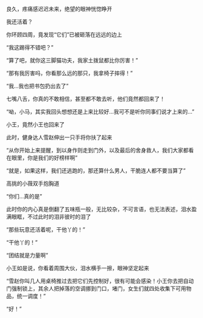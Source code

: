 良久，疼痛感迟迟未来，绝望的眼神恍惚睁开

我还活着？

你环顾四周，竟发现“它们”已被砸落在远远的边上

“我这踢得不错吧？”

“算了吧，就你这三脚猫功夫，我家土拨鼠都比你厉害！”

“那有我厉害吗，你看那么远的那只，我拿椅子摔得！”

“我...我也把书包扔出去了”

七嘴八舌，你真的不敢相信，甚至都不敢去听，他们竟然都回来了！

“呦，小马，其实我回头想想还是上来比较好...我可不是听你同事们说才上来的...”

小王，竟然小王也回来了

此时，健身达人雪赵伸出一只手将你扶了起来

“从你开始上来提醒，到以身作则走到门外，以及最后的舍身救人，我们大家都看在眼里，你是我们的好榜样啊”

“就是，如果这样，我们还逃跑的，那还算什么男人，干脆连人都不要当算了”

高挑的小薇双手抱胸道

“你们...真的是”

此时你的内心真是倒翻了五味瓶一般，无比较杂，不可言语，也无法表述，泪水盈满眼眶，不过此时的泪非彼时的泪了

“那些玩意还活着呢，干他丫的！”

“干他丫的！”

“团结就是力量啊”

小王如是说，你看着周围大伙，泪水横手一擦，眼神坚定起来

“雪赵你叫几人用桌椅推过去把它们先控制好，很有可能会感染！小王你去把自动门强制锁上，其余人把掉落的空调挪到门口，堵门，女生们就四处收集下可用物品，统一调度！”

“好！”


